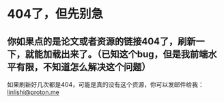 # 404了，但先别急
你如果点的是论文或者资源的链接404了，刷新一下，就能加载出来了。（已知这个bug，但是我前端水平有限，不知道怎么解决这个问题）
---
如果刷新好几次都是404，可能是真的没有这个资源，你可以发邮件给我：
linlishi@proton.me